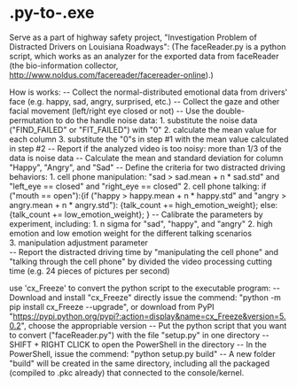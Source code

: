 # .py-to-.exe
Serve as a part of highway safety project, "Investigation Problem of Distracted Drivers on Louisiana Roadways":
(The faceReader.py is a python script, which works as an analyzer for the exported data from faceReader (the bio-information collector, http://www.noldus.com/facereader/facereader-online).)

How is works:
-- Collect the normal-distributed emotional data from drivers' face (e.g. happy, sad, angry, surprised, etc.)
-- Collect the gaze and other facial movement (left/right eye closed or not)
-- Use the double-permutation to do the handle noise data:
        1. substitute the noise data ("FIND_FAILED" or "FIT_FAILED") with "0"
        2. calculate the mean value for each column
        3. substitute the "0"s in step #1 with the mean value calculated in step #2 
-- Report if the analyzed video is too noisy: more than 1/3 of the data is noise data
-- Calculate the mean and standard deviation for column "Happy", "Angry", and "Sad"
-- Define the criteria for two distracted driving behaviors: 
        1. cell phone manipulation: "sad > sad.mean + n * sad.std" and "left_eye == closed" and "right_eye == closed"
        2. cell phone talking: if ("mouth == open"):{if ("happy > happy.mean + n * happy.std" and "angry > angry.mean + n * angry.std"): {talk_count += high_emotion_weight}; else: {talk_count += low_emotion_weight}; }
-- Calibrate the parameters by experiment, including:
        1. n sigma for "sad", "happy", and "angry"
        2. high emotion and low emotion weight for the different talking scenarios                         
        3. manipulation adjustment parameter                                
-- Report the distracted driving time by "manipulating the cell phone" and "talking through the cell phone" by divided the video processing cutting time (e.g. 24 pieces of pictures per second)                               
        
use 'cx_Freeze' to convert the python script to the executable program: 
-- Download and install "cx_Freeze" directly issue the commend: "python -m pip install cx_Freeze --upgrade", or download from PyPI "https://pypi.python.org/pypi?:action=display&name=cx_Freeze&version=5.0.2", choose the appropriable version
-- Put the python script that you want to convert ("faceReader.py") with the file "setup.py" in one directory
-- SHIFT + RIGHT CLICK to open the PowerShell in the directory
-- In the PowerShell, issue the commend: "python setup.py build"
-- A new folder "build" will be created in the same directory, including all the packaged (compiled to .pkc already) that connected to the console/kernel.  
